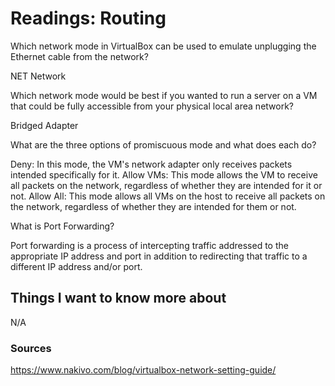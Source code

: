 # Readings: Routing

Which network mode in VirtualBox can be used to emulate unplugging the Ethernet cable from the network?

NET Network

Which network mode would be best if you wanted to run a server on a VM that could be fully accessible from your physical local area network?

Bridged Adapter

What are the three options of promiscuous mode and what does each do?

Deny: In this mode, the VM's network adapter only receives packets intended specifically for it.
Allow VMs: This mode allows the VM to receive all packets on the network, regardless of whether they are intended for it or not.
Allow All: This mode allows all VMs on the host to receive all packets on the network, regardless of whether they are intended for them or not.

What is Port Forwarding?

Port forwarding is a process of intercepting traffic addressed to the appropriate IP address and port in addition to redirecting that traffic to a different IP address and/or port. 

## Things I want to know more about
N/A

### Sources

https://www.nakivo.com/blog/virtualbox-network-setting-guide/
